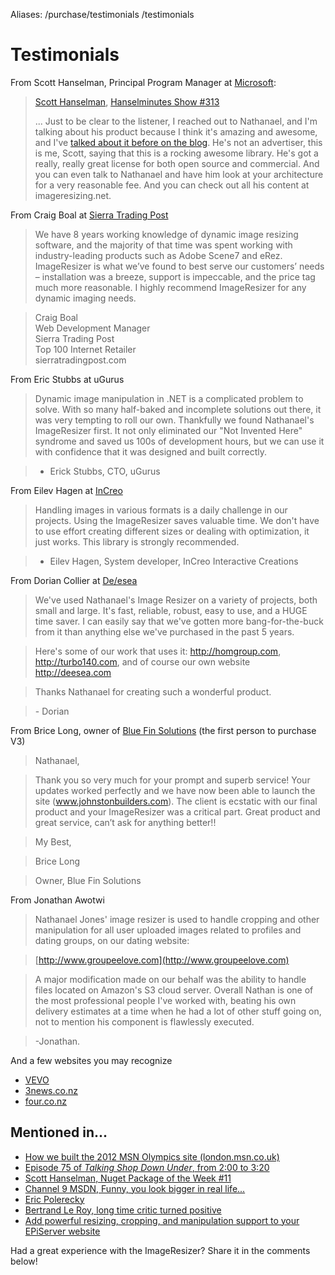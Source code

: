 Aliases: /purchase/testimonials  /testimonials

# Testimonials

From Scott Hanselman, Principal Program Manager at [Microsoft](http://microsoft.com):

> [Scott Hanselman](http://hanselman.com), [Hanselminutes Show #313](http://www.hanselminutes.com/313/deep-inside-image-resizing-and-scaling-with-aspnet-and-iis-with-imageresizingnet-author-na)
>
> ... Just to be clear to the listener, I reached out to Nathanael, and I'm talking about his product because I think it's amazing and awesome, and I've [talked about it before on the blog](
http://www.hanselman.com/blog/NuGetPackageOfWeek11ImageResizerEnablesCleanClearImageResizingInASPNET.aspx). He's not an advertiser, this is me, Scott, saying that this is a rocking awesome library. He's got a really, really great license for both open source and commercial. And you can even talk to Nathanael and have him look at your architecture for a very reasonable fee. And you can check out all his content at imageresizing.net.

From Craig Boal at [Sierra Trading Post](http://sierratradingpost.com)

>We have 8 years working knowledge of dynamic image resizing software, and the majority of that time was spent working with industry-leading products such as Adobe Scene7 and eRez.  ImageResizer is what we’ve found to best serve our customers’ needs – installation was a breeze, support is impeccable, and the price tag much more reasonable.  I highly recommend ImageResizer for any dynamic imaging needs.
 
>Craig Boal <br />
>Web Development Manager <br />
>Sierra Trading Post <br />
>Top 100 Internet Retailer <br />
>sierratradingpost.com <br />

From Eric Stubbs at uGurus

>Dynamic image manipulation in .NET is a complicated problem to solve. With 
so many half-baked and incomplete solutions out there, it was very tempting 
to roll our own. Thankfully we found Nathanael's ImageResizer first. It not 
only eliminated our "Not Invented Here" syndrome and saved us 100s of 
development hours, but we can use it with confidence that it was designed 
and built correctly.

>- Erick Stubbs, CTO, uGurus



From Eilev Hagen at [InCreo](http://increo.no)

>Handling images in various formats is a daily challenge in our projects. Using the ImageResizer saves valuable time. We don't have to use effort creating different sizes or dealing with optimization, it just works. This library is strongly recommended. 

>- Eilev Hagen, System developer, InCreo Interactive Creations


From Dorian Collier at [De/esea](http://deesea.com)

>We've used Nathanael's Image Resizer on a variety of projects, both small and large. It's fast, reliable, robust, easy to use, and a HUGE time saver. I can easily say that we've gotten more bang-for-the-buck from it than anything else we've purchased in the past 5 years.

>Here's some of our work that uses it: http://homgroup.com, http://turbo140.com, and of course our own website http://deesea.com 

> Thanks Nathanael for creating such a wonderful product.

> \- Dorian


From Brice Long, owner of [Blue Fin Solutions](http://bluefinsol.com/) (the first person to purchase V3)

>Nathanael,

>Thank you so very much for your prompt and superb service!  Your updates worked perfectly and we have now been able to launch the site (www.johnstonbuilders.com).  The client is ecstatic with our final product and your ImageResizer was a critical part. Great product and great service, can’t ask for anything better!!  

>My Best,

>Brice Long

>Owner, Blue Fin Solutions


From Jonathan Awotwi

>Nathanael Jones' image resizer is used to handle cropping and other manipulation for all user uploaded images related to profiles and dating groups, on our dating website:

>[http://www.groupeelove.com](http://www.groupeelove.com)

>A major modification made on our behalf was the ability to handle files located on Amazon's S3 cloud server. Overall Nathan is one of the most professional people I've worked with, beating his own delivery estimates at a time when he had a lot of other stuff going on, not to mention his component is flawlessly executed. 

>-Jonathan.

And a few websites you may recognize

* [VEVO](http://vevo.com)
* [3news.co.nz](http://3news.co.nz)
* [four.co.nz](http://www.four.co.nz)


## Mentioned in...

* [How we built the 2012 MSN Olympics site (london.msn.co.uk)](http://www.netmagazine.com/features/how-we-built-msn-uks-responsive-olympics-site)
* [Episode 75 of *Talking Shop Down Under*, from 2:00 to 3:20](http://www.talkingshopdownunder.com/2011/11/episode-75-sailing-with-this-ship-of.html)
* [Scott Hanselman, Nuget Package of the Week #11](http://www.hanselman.com/blog/NuGetPackageOfWeek11ImageResizerEnablesCleanClearImageResizingInASPNET.aspx)
* [Channel 9 MSDN, Funny, you look bigger in real life... ](http://channel9.msdn.com/coding4fun/blog/Funny-you-look-bigger-in-real-life-Server-side-image-resizing-with-the-free-and-open-source-ImageRes)
* [Eric Polerecky](http://eric.polerecky.com/asp-net-image-resizing/)
* [Bertrand Le Roy, long time critic turned positive](http://weblogs.asp.net/bleroy/archive/2011/10/22/state-of-net-image-resizing-how-does-imageresizer-do.aspx)
* [Add powerful resizing, cropping, and manipulation support to your EPiServer website](http://www.frederikvig.com/2013/01/add-powerful-image-resizing-cropping-and-manipulation-support-to-your-episerver-website/)

Had a great experience with the ImageResizer? Share it in the comments below!



